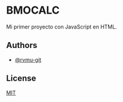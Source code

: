 
# BMOCALC

Mi primer proyecto con JavaScript en HTML. 


## Authors

- [@rvmu-git](https://www.github.com/rvmu-git)



## License

[MIT](https://choosealicense.com/licenses/mit/)


